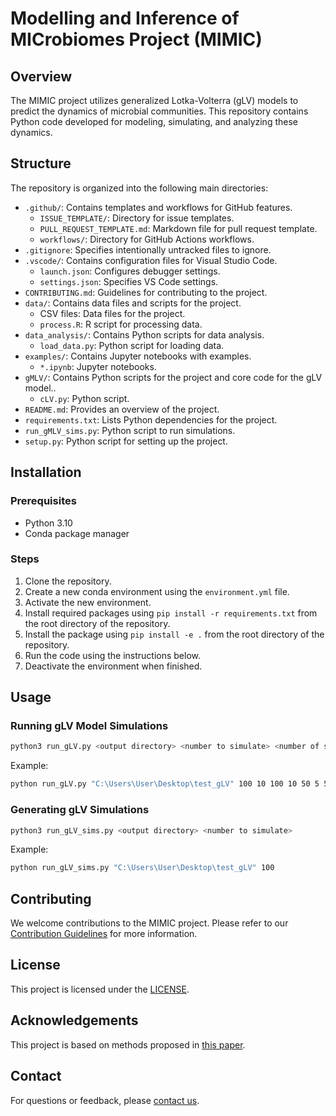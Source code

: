 
# Modelling and Inference of MICrobiomes Project (MIMIC)

## Overview

The MIMIC project utilizes generalized Lotka-Volterra (gLV) models to predict the dynamics of microbial communities. This repository contains Python code developed for modeling, simulating, and analyzing these dynamics.

## Structure

The repository is organized into the following main directories:

- `.github/`: Contains templates and workflows for GitHub features.
  - `ISSUE_TEMPLATE/`: Directory for issue templates.
  - `PULL_REQUEST_TEMPLATE.md`: Markdown file for pull request template.
  - `workflows/`: Directory for GitHub Actions workflows.
- `.gitignore`: Specifies intentionally untracked files to ignore.
- `.vscode/`: Contains configuration files for Visual Studio Code.
  - `launch.json`: Configures debugger settings.
  - `settings.json`: Specifies VS Code settings.
- `CONTRIBUTING.md`: Guidelines for contributing to the project.
- `data/`: Contains data files and scripts for the project.
  - CSV files: Data files for the project.
  - `process.R`: R script for processing data.
- `data_analysis/`: Contains Python scripts for data analysis.
  - `load_data.py`: Python script for loading data.
- `examples/`: Contains Jupyter notebooks with examples.
  - `*.ipynb`: Jupyter notebooks.
- `gMLV/`: Contains Python scripts for the project and core code for the gLV model..
  - `cLV.py`: Python script.
- `README.md`: Provides an overview of the project.
- `requirements.txt`: Lists Python dependencies for the project.
- `run_gMLV_sims.py`: Python script to run simulations.
- `setup.py`: Python script for setting up the project.

## Installation

### Prerequisites

- Python 3.10
- Conda package manager

### Steps

1. Clone the repository.
2. Create a new conda environment using the `environment.yml` file.
3. Activate the new environment.
4. Install required packages using `pip install -r requirements.txt` from the root directory of the repository.
5. Install the package using `pip install -e .` from the root directory of the repository.
6. Run the code using the instructions below.
7. Deactivate the environment when finished.

## Usage

### Running gLV Model Simulations

```bash
python3 run_gLV.py <output directory> <number to simulate> <number of species> <number of time points> <number of replicates> <number of time points to fit> <number of replicates to fit> <number of time points to predict> <number of replicates to predict>
```

Example:

```bash
python run_gLV.py "C:\Users\User\Desktop\test_gLV" 100 10 100 10 50 5 50 5
```

### Generating gLV Simulations

```bash
python3 run_gLV_sims.py <output directory> <number to simulate>
```

Example:

```bash
python run_gLV_sims.py "C:\Users\User\Desktop\test_gLV" 100
```

## Contributing

We welcome contributions to the MIMIC project. Please refer to our [Contribution Guidelines](CONTRIBUTING.md) for more information.

## License

This project is licensed under the [LICENSE](LICENSE.md).

## Acknowledgements

This project is based on methods proposed in [this paper](https://onlinelibrary.wiley.com/doi/full/10.1002/bies.201600188).

## Contact

For questions or feedback, please [contact us](mailto:contact@example.com).
